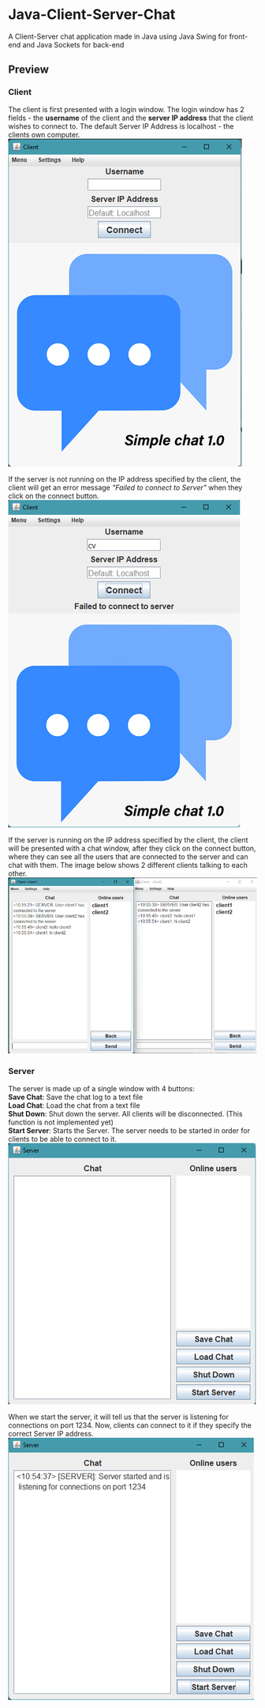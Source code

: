 # Java-Client-Server-Chat
A Client-Server chat application made in Java using Java Swing for front-end and Java Sockets for back-end

## Preview

### Client
The client is first presented with a login window. The login window has 2 fields - the **username** of the client and the **server IP address** that the client wishes to connect to. The default Server IP Address is localhost - the clients own computer.
![client window](client_login.png) 

If the server is not running on the IP address specified by the client, the client will get an error message *"Failed to connect to Server"* when they click on the connect button.   
![client window](failed_to_connect_to_server.png)

If the server is running on the IP address specified by the client, the client will be presented with a chat window, after they click on the connect button, where they can see all the users that are connected to the server and can chat with them. The image below shows 2 different clients talking to each other.
![client window](client_chat.png)

### Server
The server is made up of a single window with 4 buttons:  
**Save Chat**: Save the chat log to a text file   
**Load Chat**: Load the chat from a text file   
**Shut Down**: Shut down the server. All clients will be disconnected. (This function is not implemented yet)   
**Start Server**: Starts the Server. The server needs to be started in order for clients to be able to connect to it.   
<img src="Server.png">

When we start the server, it will tell us that the server is listening for connections on port 1234. Now, clients can connect to it if they specify the correct Server IP address.  
<img src="server_started.png">
